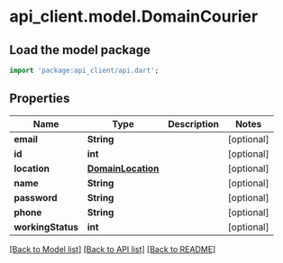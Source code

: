 # api_client.model.DomainCourier

## Load the model package
```dart
import 'package:api_client/api.dart';
```

## Properties
Name | Type | Description | Notes
------------ | ------------- | ------------- | -------------
**email** | **String** |  | [optional] 
**id** | **int** |  | [optional] 
**location** | [**DomainLocation**](DomainLocation.md) |  | [optional] 
**name** | **String** |  | [optional] 
**password** | **String** |  | [optional] 
**phone** | **String** |  | [optional] 
**workingStatus** | **int** |  | [optional] 

[[Back to Model list]](../README.md#documentation-for-models) [[Back to API list]](../README.md#documentation-for-api-endpoints) [[Back to README]](../README.md)


